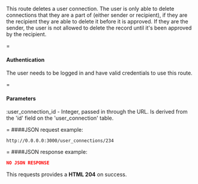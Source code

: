<!-- --- title: DELETE /user_connections/:user_connection_id -->

This route deletes a user connection. The user is only able to delete connections that they are a part of (either sender or recipient), if they are the recipient they are able to delete it before it is approved. If they are the sender, the user is not allowed to delete the record until it's been approved by the recipient.
 
=
#### Authentication

The user needs to be logged in and have valid credentials to use this route.

=
#### Parameters

:user_connection_id - Integer, passed in through the URL. Is derived from the 'id' field on the 'user_connection' table.

=
####JSON request example:
```
http://0.0.0.0:3000/user_connections/234
```

=
####JSON response example:

```json
NO JSON RESPONSE
```

This requests provides a <strong>HTML 204</strong> on success.